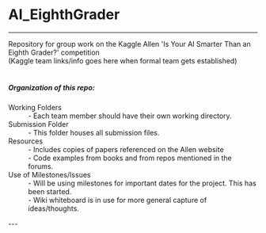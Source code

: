 # AI_EighthGrader
----
Repository for group work on the Kaggle Allen 'Is Your AI Smarter Than an Eighth Grader?' competition <br>
(Kaggle team links/info goes here when formal team gets established)
<br>
<br>

##### Organization of this repo:
<dl>
<dt>Working Folders</dt>
<dd>- Each team member should have their own working directory. </dd>

<dt>Submission Folder</dt>
<dd>- This folder houses all submission files.</dd>

<dt>Resources</dt>
<dd>- Includes copies of papers referenced on the Allen website</dd>
<dd>- Code examples from books and from repos mentioned in the forums.</dd>

<dt>Use of Milestones/Issues</dt>
<dd>- Will be using milestones for important dates for the project. This has been started.</dd>
<dd>- Wiki whiteboard is in use for more general capture of ideas/thoughts.</dd>
</dl>
---
